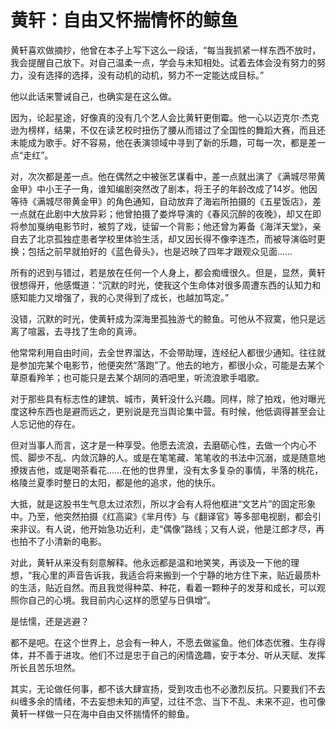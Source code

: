 # 黄轩：自由又怀揣情怀的鲸鱼

黄轩喜欢做摘抄，他曾在本子上写下这么一段话，“每当我抓紧一样东西不放时，我会提醒自己放下。对自己温柔一点，学会与未知相处。试着去体会没有努力的努力，没有选择的选择，没有动机的动机，努力不一定能达成目标。” 

他以此话来警诫自己，也确实是在这么做。 

因为，论起星途，好像真的没有几个艺人会比黄轩更倒霉。他一心以迈克尔·杰克逊为榜样，结果，不仅在读艺校时扭伤了腰从而错过了全国性的舞蹈大赛，而且还未能成为歌手。好不容易，他在表演领域中寻到了新的乐趣，可每一次，都是差一点“走红”。 

对，次次都是差一点。他在偶然之中被张艺谋看中，差一点就出演了《满城尽带黄金甲》中小王子一角，谁知编剧突然改了剧本，将王子的年龄改成了14岁。他因等待《满城尽带黄金甲》的角色通知，自动放弃了海岩所拍摄的《五星饭店》，差一点就在此剧中大放异彩；他曾拍摄了娄烨导演的《春风沉醉的夜晚》，却又在即将参加戛纳电影节时，被剪了戏，徒留一个背影；他还曾为筹备《海洋天堂》，亲自去了北京孤独症患者学校里体验生活，却又因长得不像李连杰，而被导演临时更换；包括之前早就拍好的《蓝色骨头》，也是迟映了四年才跟观众见面…… 

所有的迟到与错过，若是放在任何一个人身上，都会痴缠很久。但是，显然，黄轩很想得开，他感慨道：“沉默的时光，使我这个生命体对很多周遭东西的认知力和感知能力又增强了，我的心灵得到了成长，也越加笃定。” 

没错，沉默的时光，使黄轩成为深海里孤独游弋的鲸鱼。可他从不寂寞，他只是远离了喧嚣，去寻找了生命的真谛。 

他常常利用自由时间，去全世界溜达，不会带助理，连经纪人都很少通知。往往就是参加完某个电影节，他便突然“落跑”了。他去的地方，都很小众，可能是去某个草原看羚羊；也可能只是去某个胡同的酒吧里，听流浪歌手唱歌。 

对于那些具有标志性的建筑、城市，黄轩没什么兴趣。同样，除了拍戏，他对曝光度这种东西也是避而远之，更别说是充当舆论集中营。有时候，他低调得甚至会让人忘记他的存在。 

但对当事人而言，这才是一种享受。他愿去流浪，去磨砺心性，去做一个内心不慌、脚步不乱、内敛沉静的人。或是在笔笔藏、笔笔收的书法中沉溺，或是随意地撩拨吉他，或是喝茶看花……在他的世界里，没有太多复杂的事情，半落的桃花，格陵兰夏季时整日的太阳，都是他的追求，他的快乐。 

大抵，就是这股书生气息太过浓烈，所以才会有人将他框进“文艺片”的固定形象中。乃至，他突然拍摄《红高粱》《芈月传》与《翻译官》等多部电视剧，都会引来非议。有人说，他开始急功近利，走“偶像”路线；又有人说，他是江郎才尽，再也拍不了小清新的电影。 

对此，黄轩从来没有刻意解释。他永远都是温和地笑笑，再谈及一下他的理想，“我心里的声音告诉我，我适合将来搬到一个宁静的地方住下来，贴近最质朴的生活，贴近自然。而且我觉得种菜、种花，看着一颗种子的发芽和成长，可以观照你自己的心境。我目前内心这样的愿望与日俱增”。 

是怯懦，还是逃避？ 

都不是吧。在这个世界上，总会有一种人，不愿去做鲨鱼。他们体态优雅、生存得体，并不善于进攻。他们不过是忠于自己的闲情逸趣，安于本分、听从天赋、发挥所长且苦乐坦然。 

其实，无论做任何事，都不该大肆宣扬，受到攻击也不必激烈反抗。只要我们不去纠缠多余的情绪，不去妄想未知的声望，过往不念、当下不乱、未来不迎，也可像黄轩一样做一只在海中自由又怀揣情怀的鲸鱼。